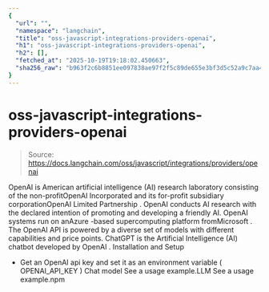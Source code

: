 ```yaml
---
{
  "url": "",
  "namespace": "langchain",
  "title": "oss-javascript-integrations-providers-openai",
  "h1": "oss-javascript-integrations-providers-openai",
  "h2": [],
  "fetched_at": "2025-10-19T19:18:02.450663",
  "sha256_raw": "b963f2c6b8851ee097838ae97f2f5c89de655e3bf3d5c52a9c7aa4cd34593567"
}
---
```


# oss-javascript-integrations-providers-openai

> Source: https://docs.langchain.com/oss/javascript/integrations/providers/openai

OpenAI is American artificial intelligence (AI) research laboratory consisting of the non-profitOpenAI Incorporated
and its for-profit subsidiary corporationOpenAI Limited Partnership
. OpenAI conducts AI research with the declared intention of promoting and developing a friendly AI. OpenAI systems run on anAzure
-based supercomputing platform fromMicrosoft
.
The OpenAI API is powered by a diverse set of models with different capabilities and price points.
ChatGPT is the Artificial Intelligence (AI) chatbot developed by OpenAI
.
Installation and Setup
- Get an OpenAI api key and set it as an environment variable (
OPENAI_API_KEY
)
Chat model
See a usage example.LLM
See a usage example.npm